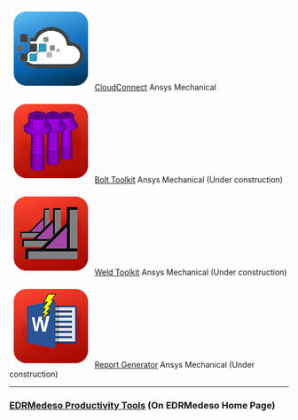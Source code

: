 ![CloudConnect](images/rescale_icon.png) [CloudConnect](https://edromedeso.github.io/CloudConnect) Ansys Mechanical

![BoltToolkit](images/Bolt_Toolkit_icon.png) [Bolt Toolkit](https://edromedeso.github.io/ACT_BoltToolkit) Ansys Mechanical (Under construction)

![WeldToolkit](images/Weld_Toolkit_icon.png) [Weld Toolkit](https://edromedeso.github.io/ACT_WeldToolkit) Ansys Mechanical (Under construction)

![ReportGenerator](images/ReportGenerator_icon.png) [Report Generator](https://edromedeso.github.io/ACT_ReportGenerator) Ansys Mechanical (Under construction)

***
### [EDRMedeso Productivity Tools](https://digitallabs.edrmedeso.com/appstore) (On EDRMedeso Home Page)

